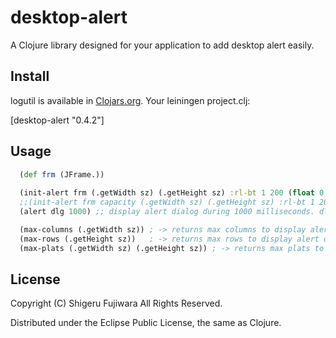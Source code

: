 desktop-alert
=============

A Clojure library designed for your application to add desktop alert easily.

## Install

logutil is available in [Clojars.org](https://clojars.org/desktop-alert).
Your leiningen project.clj:

   [desktop-alert "0.4.2"]

## Usage

```clojure
  (def frm (JFrame.))
  
  (init-alert frm (.getWidth sz) (.getHeight sz) :rl-bt 1 200 (float 0.9) nil) ;; call initialize function once
  ;;(init-alert frm capacity (.getWidth sz) (.getHeight sz) :rl-bt 1 200 (float 0.9) nil) ;; fixed capacity queue
  (alert dlg 1000) ;; display alert dialog during 1000 milliseconds. dlg is a JDialog or subclass. 

  (max-columns (.getWidth sz)) ; -> returns max columns to display alert dialogs
  (max-rows (.getHeight sz))   ; -> returns max rows to display alert dialogs
  (max-plats (.getWidth sz) (.getHeight sz)) ; -> returns max plats to display alert dialogs
```

## License

Copyright (C) Shigeru Fujiwara All Rights Reserved.

Distributed under the Eclipse Public License, the same as Clojure.
